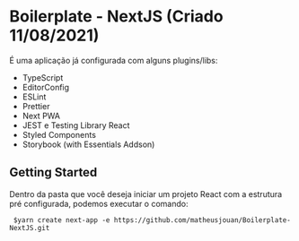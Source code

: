 # Boilerplate - NextJS (Criado 11/08/2021)

É uma aplicação já configurada com alguns plugins/libs:
 - TypeScript
 - EditorConfig
 - ESLint
 - Prettier
 - Next PWA
 - JEST e Testing Library React
 - Styled Components
 - Storybook (with Essentials Addson)   

## Getting Started

Dentro da pasta que você deseja iniciar um projeto React com a estrutura pré configurada, podemos executar o comando:
```
 $yarn create next-app -e https://github.com/matheusjouan/Boilerplate-NextJS.git
```

